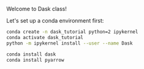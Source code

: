 Welcome to Dask class!


Let's set up a conda environment first:

```bash
conda create -n dask_tutorial python=2 ipykernel
conda activate dask_tutorial
python -m ipykernel install --user --name Dask

conda install dask
conda install pyarrow
```